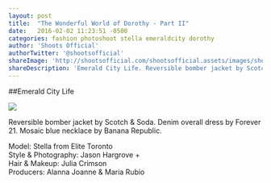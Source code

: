 ```yaml
---
layout: post
title:  "The Wonderful World of Dorothy - Part II"
date:   2016-02-02 11:23:51 -0500
categories: fashion photoshoot stella emeraldcity dorothy
author: 'Shoots Official'
authorTwitter: '@shootsofficial'
shareImage: 'http://shootsofficial.com/shootsofficial.assets/images/shoots-emeraldcity-dorothy-jasonhargrove-scotchandsoda.jpeg'
shareDescription: 'Emerald City Life. Reversible bomber jacket by Scotch & Soda. Denim overall dress from Forever 21. Mosaic blue necklace by Banana Republic.'
---
```


##Emerald City Life

<a href="http://shootsofficial.com/shootsofficial.assets/images/shoots-emeraldcity-dorothy-jasonhargrove-scotchandsoda.jpeg">
	<img src="http://shootsofficial.com/shootsofficial.assets/images/shoots-emeraldcity-dorothy-jasonhargrove-scotchandsoda.jpeg">
</a> 

<!--more-->

Reversible bomber jacket by Scotch & Soda. Denim overall dress by Forever 21. Mosaic blue necklace by Banana Republic.

Model: Stella from Elite Toronto  
Style & Photography: Jason Hargrove +    
Hair & Makeup: Julia Crimson  
Producers: Alanna Joanne & Maria Rubio  
